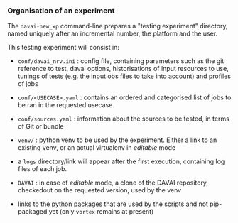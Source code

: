 ### Organisation of an experiment

The `davai-new_xp` command-line prepares a "testing experiment"
directory, named uniquely after an incremental number, the platform and
the user.

This testing experiment will consist in:

-   `conf/davai_nrv.ini` : config file, containing parameters such as
    the git reference to test, davai options, historisations of input
    resources to use, tunings of tests (e.g. the input obs files to take
    into account) and profiles of jobs

-   `conf/<USECASE>.yaml` : contains an ordered and categorised list of
    jobs to be ran in the requested usecase.

-   `conf/sources.yaml` : information about the sources to be tested, in
    terms of Git or bundle

-   `venv/` : python venv to be used by the experiment. Either a link to an existing venv, or an actual virtualenv in _editable_ mode

-   a `logs` directory/link will appear after the first execution,
    containing log files of each job.

-   `DAVAI` : in case of _editable_ mode, a clone of the DAVAI repository, checkedout on
    the requested version, used by the venv

-   links to the python packages that are used by the scripts and not pip-packaged yet (only `vortex` remains at present)
